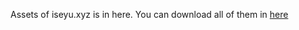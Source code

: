 Assets of iseyu.xyz is in here.
You can download all of them in <a href="https://github.com/iseyudotxyz/assets.iseyu.xyz">here</a>
